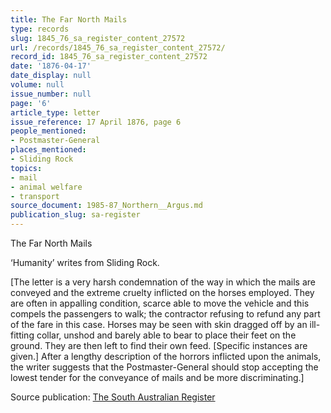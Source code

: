 ```yaml
---
title: The Far North Mails
type: records
slug: 1845_76_sa_register_content_27572
url: /records/1845_76_sa_register_content_27572/
record_id: 1845_76_sa_register_content_27572
date: '1876-04-17'
date_display: null
volume: null
issue_number: null
page: '6'
article_type: letter
issue_reference: 17 April 1876, page 6
people_mentioned:
- Postmaster-General
places_mentioned:
- Sliding Rock
topics:
- mail
- animal welfare
- transport
source_document: 1985-87_Northern__Argus.md
publication_slug: sa-register
---
```


The Far North Mails

‘Humanity’ writes from Sliding Rock.

[The letter is a very harsh condemnation of the way in which the mails are conveyed and the extreme cruelty inflicted on the horses employed.  They are often in appalling condition, scarce able to move the vehicle and this compels the passengers to walk; the contractor refusing to refund any part of the fare in this case.  Horses may be seen with skin dragged off by an ill-fitting collar, unshod and barely able to bear to place their feet on the ground.  They are then left to find their own feed.  [Specific instances are given.]  After a lengthy description of the horrors inflicted upon the animals, the writer suggests that the Postmaster-General should stop accepting the lowest tender for the conveyance of mails and be more discriminating.]

Source publication: [The South Australian Register](/publications/sa-register/)
